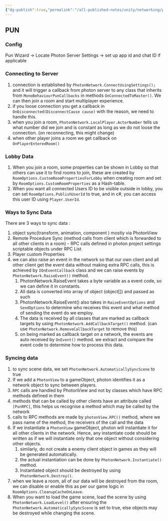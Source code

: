 ```yaml
---
{"dg-publish":true,"permalink":"/all-published-notes/unity/networking/photon/pun/pun-basic/"}
---
```


## PUN

### Config

Pun Wizard -> Locate Photon Server Settings -> set up app id and chat ID if applicable

### Connecting to Server

1. connection is established by `PhotonNetwork.ConnectUsingSettings();` and it will trigger a callback from photon server to any class that inherits from `MonoBehaviourPunCallbacks` in methods `OnConnectedToMaster()`. We can then join a room and start multiplayer experience.
2. if you loose connection you get a callback in `OnDisconnected(DisconnectCause cause)` with the reason, we need to handle this.
3. when you join a room, `PhotonNetwork.LocalPlayer.ActorNumber` tells us what number did we join and is constant as long as we do not loose the connection. (on reconnecting, this might change)
4. when other player joins a room we get callback on `OnPlayerEnteredRoom()`

### Lobby Data

1. When you join a room, some properties can be shown in Lobby so that others can use it to find rooms to join, these are created by `RoomOptions.CustomRoomPropertiesForLobby` when creating room and set by `RoomOptions.CustomRoomProperties` as a Hash-table.
2. When you want all connected Users ID to be visible outside in lobby, you can set `RoomOptions.PublishUserId` to true, and in c#, you can access this user ID using `Player.UserId`.

### Ways to Sync Data

There are 3 ways to sync data :
1. object sync(transform, animation, component ) mostly via PhotonView
2. Remote Procedure Sync (method calls from client which is forwarded to all other clients in a room) - RPC calls defined in photon project settings scriptable objects under RPC List
3. Player custom Properties
4. we can also raise an event in the network so that our own client and all other client get the event data without making extra RPC calls, this is achieved by `IOnEventCallback` class and we can raise events by `PhotonNetwork.RaiseEvent()` method.
	1. PhotonNetwork.RaiseEvent takes a byte variable as a event code, so we can define it in constants.
	2. All data is converted into array of object (object[]) and passed as such
	3. PhotonNetwork.RaiseEvent() also takes in `RaiseEventOptions` and `SendOptions` to determine who receives this event and what method of sending the event do we employ.
	4. The data is received by all classes that are marked as callback targets by using `PhotonNetwork.AddCallbackTarget()` method. (can use `PhotonNetwork.RemoveCallbackTarget` to remove this)
	5. on being marked as callback target on a network, the events are auto received by `OnEvent()` method. we extract and compare the event code to determine how to process this data.

### Syncing data

1. to sync scene data, we set `PhotonNetwork.AutomaticallySyncScene` to true
2. If we add a `PhotonView` to a gameObject, photon identifies it as a network object to sync between players.
3. `RPC` calls are handled by PhotonView and not by classes which have RPC methods defined in them
4. methods that can be called by other clients have an attribute called `[PunRPC]`, this helps us recognise a method which may be called by the network
5. calls to RPC methods are made by `photonView.RPC()` method, where we pass name of the method, the receivers of the call and the data
6. If we instantiate a `PhotonView` gameObject, photon will instantiate it for all other clients in the network. Hence, any instantiate code should be written as if we will instantiate only that one object without considering other objects.
	1. similarly, do not create a enemy client object in games as they will be generated automatically.
	2. the actual instantiation can be done by `PhotonNetwork.Instantiate()` method.
	3. Instantiated object should be destroyed by using `PhotonNetwork.Destroy()`.
7. when we leave a room, all of our data will be destroyed from the room, we can disable or enable this as per our game logic in `RoomOptions.CleanupCacheOnLeave`.
8. When you want to load the game scene, load the scene by using `PhotonNetwork.LoadLevel()` after ensuring the `PhotonNetwork.AutomaticallySyncScene` is set to true, else objects may be destroyed while changing the scene.
